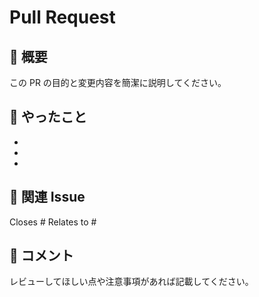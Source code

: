 # Pull Request

## 📝 概要

この PR の目的と変更内容を簡潔に説明してください。

## 🔧 やったこと

-
-
-

## 🔗 関連 Issue

Closes #
Relates to #

## 💬 コメント

レビューしてほしい点や注意事項があれば記載してください。
